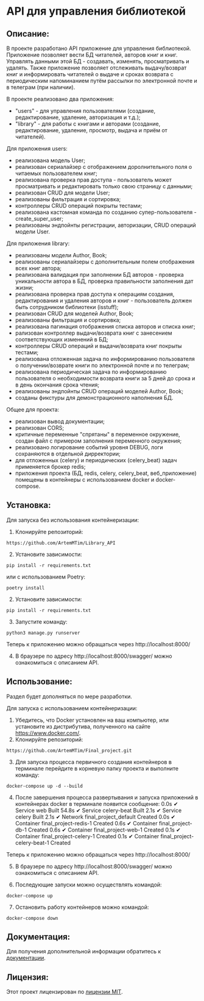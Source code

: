 # API для управления библиотекой
##  Описание:

В проекте разработано API приложение для управления библиотекой. Приложение позволяет вести БД читателей, авторов книг и книг. Управлять данными этой БД - создавать, изменять,
просматривать и удалять. Также приложение позволяет отслеживать выдачу/возврат книг и информировать читателей о выдаче и сроках возврата с периодическим напоминанием
путём рассылки по электронной почте и в телеграм (при наличии).

В проекте реализовано два приложения:
- "users" - для управления пользователями (создание, редактирование, удаление, авторизация и т.д.);
- "library" - для работы с книгами и авторами (создание, редактирование, удаление, просмотр, выдача и приём от читателей).

Для приложения users:
- реализована модель User;
- реализован сериалайзер с отображением доролнительного поля о читаемых пользователем книг;
- реализована проверка прав доступа - пользователь может просматривать и редактировать только свою страницу с данными;
- реализован CRUD для модели User;
- реализованы фильтрация и сортировка;
- контроллеры CRUD операций покрыты тестами;
- реализована кастомная команда по созданию супер-пользователя - create_super_user;
- реализованы эндпойнты регистрации, авторизации, CRUD операций модели User.

Для приложения library:
- реализованы модели Author, Book;
- реализованы сериалайзеры с дополнительным полем отображения всех книг автора;
- реализована валидация при заполнении БД авторов - проверка уникальности автора в БД, проверка правильности заполнения дат жизни;
- реализована проверка прав доступа к операциям создания, редактирования и удаления авторов и книг - пользователь должен быть сотрудником библиотеки (isstuff);
- реализован CRUD для моделей Author, Book;
- реализованы фильтрация и сортировка;
- реализована пагинация отображения списка авторов и списка книг;
- рализован контроллер выдачи/возврата книг с занесением соответствующих изменений в БД;
- контроллеры CRUD операций и выдачи/возврата книг покрыты тестами;
- реализована отложенная задача по информированию пользователя о получении/возврате книги по электронной почте и по телеграм;
- реализована периодическая задача по информированию пользователя о необходимости возврата книги за 5 дней до срока и в день окончания срока чтения;
- реализованы эндпойнты CRUD операций моделей Author, Book;
- созданы фикстуры для демонстрационного наполнения БД.

Общее для проекта:
- реализован вывод документации;
- реализован CORS;
- критичные переменные "спрятаны" в переменное окружение, создан файл с примером заполнения переменного окружения;
- реализовано логирование событий уровня DEBUG, логи сохраняются в отдельной дирректории;
- для отложенных (celery) и периодических (celery_beat) задач применяется брокер redis;
- приложения проекта (БД, redis, celery, celery_beat, веб_приложение) помещены в контейнеры с использованием docker и docker-compose.



## Установка:
Для запуска без использования контейнеризации:
1. Клонируйте репозиторий:
```
https://github.com/ArtemMTim/Library_API
```
2. Установите зависимости:
```
pip install -r requirements.txt
```
или с использованием Poetry:
```
poetry install
```
2. Установите зависимости:
```
pip install -r requirements.txt
```
3. Запустите команду: 
```
python3 manage.py runserver
```
Теперь к приложению можно обращаться через http://localhost:8000/

4. В браузере по адресу http://localhost:8000/swagger/ можно ознакомиться с описанием API.
## Использование:
Раздел будет дополняться по мере разработки.

Для запуска с использованием контейнеризации:
1. Убедитесь, что Docker установлен на ваш компьютер, или установите из дистрибутива, полученного на сайте https://www.docker.com/.
2. Клонируйте репозиторий:
```
https://github.com/ArtemMTim/Final_project.git
```
3. Для запуска процесса первичного создания контейнеров в терминале перейдите в корневую папку проекта и выполните команду: 
```
docker-compose up -d --build
```
4. После завершения процесса развертывания и запуска приложений в контейнерах docker в терминале появится сообщение:
                                                                                                                           0.0s
 ✔ Service web                            Built                                                                                                                                                54.8s 
 ✔ Service celery-beat                    Built                                                                                                                                                 2.1s 
 ✔ Service celery                         Built                                                                                                                                                 2.1s 
 ✔ Network final_project_default          Created                                                                                                                                               0.0s 
 ✔ Container final_project-redis-1        Created                                                                                                                                               0.6s 
 ✔ Container final_project-db-1           Created                                                                                                                                               0.6s 
 ✔ Container final_project-web-1          Created                                                                                                                                               0.1s 
 ✔ Container final_project-celery-1       Created                                                                                                                                               0.1s 
 ✔ Container final_project-celery-beat-1  Created  

Теперь к приложению можно обращаться через http://localhost:8000/

5. В браузере по адресу http://localhost:8000/swagger/ можно ознакомиться с описанием API.

6. Последующие запуски можно осуществлять командой:
```
docker-compose up
```
7. Остановить работу контейнеров можно командой:
```
docker-compose down
```
## Документация:
Для получения дополнительной информации обратитесь к [документации](docs/README.md).

## Лицензия:

Этот проект лицензирован по [лицензии MIT](LICENSE).
